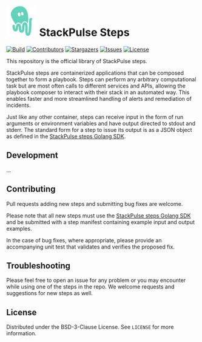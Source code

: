# ![stackpulse-logo](vendors/stackpulse.svg) StackPulse Steps

[![Build][badge_ci]][link_circle]
[![Contributors][contributors-shield]][contributors-url]
[![Stargazers][stars-shield]][stars-url]
[![Issues][badge_issues]][issues-url]
[![License][badge_license]][link_license]

This repository is the official library of StackPulse steps.

StackPulse steps are containerized applications that can be composed together to form a playbook. Steps can perform any arbitrary computational task but are most often calls to different services and APIs, allowing the playbook composer to interact with their stack in an automated way. This enables faster and more streamlined handling of alerts and remediation of incidents.

Just like any other container, steps can receive input in the form of run arguments or environment variables and have output directed to stdout and stderr. The standard form for a step to issue its output is as a JSON object as defined in the [StackPulse steps Golang SDK](https://github.com/stackpulse/steps-sdk-go).

## Development

...

## Contributing

Pull requests adding new steps and submitting bug fixes are welcome.

Please note that all new steps must use the [StackPulse steps Golang SDK](https://github.com/stackpulse/steps-sdk-go) and be submitted with a step manifest containing example input and output examples.

In the case of bug fixes, where appropriate, please provide an accompanying unit test that validates and verifies the proposed fix.

## Troubleshooting

Please feel free to open an issue for any problem or you may encounter while using one of the steps in the repo. We welcome requests and suggestions for new steps as well.

## License

Distributed under the BSD-3-Clause License. See `LICENSE` for more information.

[badge_ci]:https://circleci.com/gh/stackpulse/steps.svg?style=svg
[contributors-shield]: https://img.shields.io/github/contributors/stackpulse/steps.svg?style=flat-square&maxAge=30
[contributors-url]: https://github.com/stackpulse/steps/graphs/contributors
[badge_issues]:https://img.shields.io/github/issues/stackpulse/steps.svg?style=flat-square&maxAge=30
[issues-url]: https://github.com/stackpulse/steps/issues
[stars-shield]: https://img.shields.io/github/stars/stackpulse/steps.svg?style=flat-square&maxAge=30
[stars-url]: https://github.com/stackpulse/steps/stargazers
[badge_license]:https://img.shields.io/github/license/stackpulse/steps.svg?style=flat-square&maxAge=30
[link_license]:https://github.com/stackpulse/steps/blob/master/LICENSE
[link_circle]:https://circleci.com/gh/stackpulse/steps
